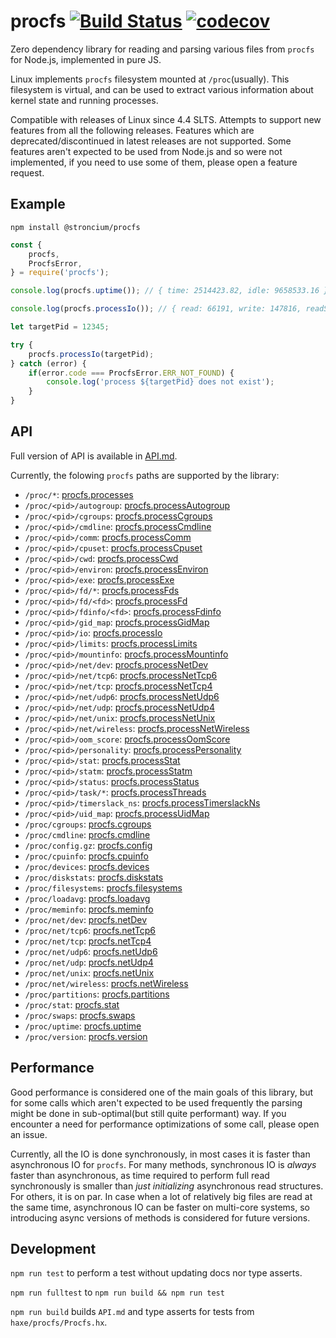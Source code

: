 # procfs [![Build Status](https://travis-ci.com/stroncium/nodejs-procfs.svg?branch=master)](https://travis-ci.com/stroncium/nodejs-procfs) [![codecov](https://codecov.io/gh/stroncium/nodejs-procfs/branch/master/graph/badge.svg)](https://codecov.io/gh/stroncium/nodejs-procfs)

Zero dependency library for reading and parsing various files from `procfs` for Node.js, implemented in pure JS.

Linux implements `procfs` filesystem mounted at `/proc`(usually). This filesystem is virtual, and can be used to extract various information about kernel state and running processes.

Compatible with releases of Linux since 4.4 SLTS. Attempts to support new features from all the following releases. Features which are deprecated/discontinued in latest releases are not supported. Some features aren't expected to be used from Node.js and so were not implemented, if you need to use some of them, please open a feature request.

## Example

`npm install @stroncium/procfs`

```js
const {
	procfs,
	ProcfsError,
} = require('procfs');

console.log(procfs.uptime()); // { time: 2514423.82, idle: 9658533.16 }

console.log(procfs.processIo()); // { read: 66191, write: 147816, readSyscalls: 176, writeSyscalls: 498, readReal: 9805824, writeReal: 49152, writeCancelled: 0 }

let targetPid = 12345;

try {
	procfs.processIo(targetPid);
} catch (error) {
	if(error.code === ProcfsError.ERR_NOT_FOUND) {
		console.log('process ${targetPid} does not exist');
	}
}
```

## API

Full version of API is available in [API.md](https://github.com/stroncium/nodejs-procfs/blob/master/API.md).

Currently, the folowing `procfs` paths are supported by the library:
 - `/proc/*`: [procfs.processes](API.md#processes())
 - `/proc/<pid>/autogroup`: [procfs.processAutogroup](API.md#processAutogroup-pid)
 - `/proc/<pid>/cgroups`: [procfs.processCgroups](API.md#processCgroups-pid)
 - `/proc/<pid>/cmdline`: [procfs.processCmdline](API.md#processCmdline-pid)
 - `/proc/<pid>/comm`: [procfs.processComm](API.md#processComm-pid)
 - `/proc/<pid>/cpuset`: [procfs.processCpuset](API.md#processCpuset-pid)
 - `/proc/<pid>/cwd`: [procfs.processCwd](API.md#processCwd-pid)
 - `/proc/<pid>/environ`: [procfs.processEnviron](API.md#processEnviron-pid)
 - `/proc/<pid>/exe`: [procfs.processExe](API.md#processExe-pid)
 - `/proc/<pid>/fd/*`: [procfs.processFds](API.md#processFds-pid)
 - `/proc/<pid>/fd/<fd>`: [procfs.processFd](API.md#processFd-fd-pid)
 - `/proc/<pid>/fdinfo/<fd>`: [procfs.processFdinfo](API.md#processFdinfo-fd-pid)
 - `/proc/<pid>/gid_map`: [procfs.processGidMap](API.md#processGidMap-pid)
 - `/proc/<pid>/io`: [procfs.processIo](API.md#processIo-pid)
 - `/proc/<pid>/limits`: [procfs.processLimits](API.md#processLimits-pid)
 - `/proc/<pid>/mountinfo`: [procfs.processMountinfo](API.md#processMountinfo-pid)
 - `/proc/<pid>/net/dev`: [procfs.processNetDev](API.md#processNetDev-pid)
 - `/proc/<pid>/net/tcp6`: [procfs.processNetTcp6](API.md#processNetTcp6-pid)
 - `/proc/<pid>/net/tcp`: [procfs.processNetTcp4](API.md#processNetTcp4-pid)
 - `/proc/<pid>/net/udp6`: [procfs.processNetUdp6](API.md#processNetUdp6-pid)
 - `/proc/<pid>/net/udp`: [procfs.processNetUdp4](API.md#processNetUdp4-pid)
 - `/proc/<pid>/net/unix`: [procfs.processNetUnix](API.md#processNetUnix-pid)
 - `/proc/<pid>/net/wireless`: [procfs.processNetWireless](API.md#processNetWireless-pid)
 - `/proc/<pid>/oom_score`: [procfs.processOomScore](API.md#processOomScore-pid)
 - `/proc/<pid>/personality`: [procfs.processPersonality](API.md#processPersonality-pid)
 - `/proc/<pid>/stat`: [procfs.processStat](API.md#processStat-pid)
 - `/proc/<pid>/statm`: [procfs.processStatm](API.md#processStatm-pid)
 - `/proc/<pid>/status`: [procfs.processStatus](API.md#processStatus-pid)
 - `/proc/<pid>/task/*`: [procfs.processThreads](API.md#processThreads-pid)
 - `/proc/<pid>/timerslack_ns`: [procfs.processTimerslackNs](API.md#processTimerslackNs-pid)
 - `/proc/<pid>/uid_map`: [procfs.processUidMap](API.md#processUidMap-pid)
 - `/proc/cgroups`: [procfs.cgroups](API.md#cgroups())
 - `/proc/cmdline`: [procfs.cmdline](API.md#cmdline())
 - `/proc/config.gz`: [procfs.config](API.md#config())
 - `/proc/cpuinfo`: [procfs.cpuinfo](API.md#cpuinfo())
 - `/proc/devices`: [procfs.devices](API.md#devices())
 - `/proc/diskstats`: [procfs.diskstats](API.md#diskstats())
 - `/proc/filesystems`: [procfs.filesystems](API.md#filesystems())
 - `/proc/loadavg`: [procfs.loadavg](API.md#loadavg())
 - `/proc/meminfo`: [procfs.meminfo](API.md#meminfo())
 - `/proc/net/dev`: [procfs.netDev](API.md#netDev())
 - `/proc/net/tcp6`: [procfs.netTcp6](API.md#netTcp6())
 - `/proc/net/tcp`: [procfs.netTcp4](API.md#netTcp4())
 - `/proc/net/udp6`: [procfs.netUdp6](API.md#netUdp6())
 - `/proc/net/udp`: [procfs.netUdp4](API.md#netUdp4())
 - `/proc/net/unix`: [procfs.netUnix](API.md#netUnix())
 - `/proc/net/wireless`: [procfs.netWireless](API.md#netWireless())
 - `/proc/partitions`: [procfs.partitions](API.md#partitions())
 - `/proc/stat`: [procfs.stat](API.md#stat())
 - `/proc/swaps`: [procfs.swaps](API.md#swaps())
 - `/proc/uptime`: [procfs.uptime](API.md#uptime())
 - `/proc/version`: [procfs.version](API.md#version())

## Performance
Good performance is considered one of the main goals of this library, but for some calls which aren't expected to be used frequently the parsing might be done in sub-optimal(but still quite performant) way. If you encounter a need for performance optimizations of some call, please open an issue.

Currently, all the IO is done synchronously, in most cases it is faster than asynchronous IO for `procfs`.
For many methods, synchronous IO is *always* faster than asynchronous, as time required to perform full read synchronously is smaller than *just initializing* asynchronous read structures. For others, it is on par. In case when a lot of relatively big files are read at the same time, asynchronous IO can be faster on multi-core systems, so introducing async versions of methods is considered for future versions.

## Development

`npm run test` to perform a test without updating docs nor type asserts.

`npm run fulltest` to `npm run build && npm run test`

`npm run build` builds `API.md` and type asserts for tests from `haxe/procfs/Procfs.hx`.
